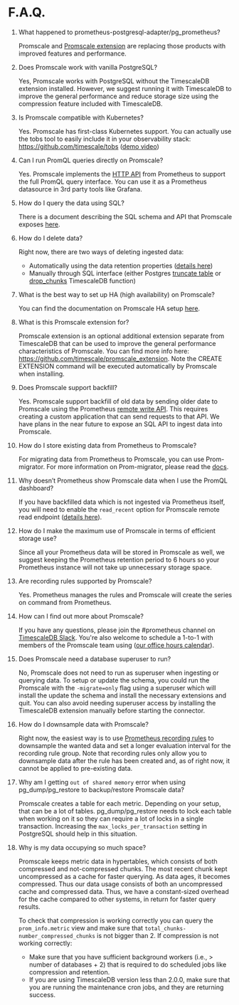 # F.A.Q.
1. What happened to prometheus-postgresql-adapter/pg_prometheus?

   Promscale and [Promscale extension](https://github.com/timescale/promscale_extension) are replacing those products with improved features and performance.

2. Does Promscale work with vanilla PostgreSQL?

   Yes, Promscale works with PostgreSQL without the TimescaleDB extension installed. However, we suggest running it with TimescaleDB to improve the general performance and reduce storage size using the compression feature included with TimescaleDB.

3. Is Promscale compatible with Kubernetes?

   Yes. Promscale has first-class Kubernetes support. You can actually use the tobs tool to easily include it in your observability stack: https://github.com/timescale/tobs ([demo video](https://www.youtube.com/watch?v=MSvBsXOI1ks))

4. Can I run PromQL queries directly on Promscale?

   Yes. Promscale implements the [HTTP API](https://prometheus.io/docs/prometheus/latest/querying/api/) from Prometheus to support the full PromQL query interface. You can use it as a Prometheus datasource in 3rd party tools like Grafana.

5. How do I query the data using SQL?

   There is a document describing the SQL schema and API that Promscale exposes [here](https://github.com/timescale/promscale/blob/master/docs/sql_schema.md).

6. How do I delete data?

   Right now, there are two ways of deleting ingested data:
   - Automatically using the data retention properties ([details here](https://github.com/timescale/promscale/blob/master/docs/sql_schema.md#data-retention))
   - Manually through SQL interface (either Postgres [truncate table](https://www.postgresql.org/docs/current/sql-truncate.html) or [drop_chunks](https://docs.timescale.com/latest/api#drop_chunks) TimescaleDB function)

7. What is the best way to set up HA (high availability) on Promscale?

   You can find the documentation on Promscale HA setup [here](https://github.com/timescale/promscale/blob/master/docs/high-availability/prometheus-HA.md).

8. What is this Promscale extension for?

   Promscale extension is an optional additional extension separate from TimescaleDB that can be used to improve the general performance characteristics of Promscale. You can find more info here: https://github.com/timescale/promscale_extension. Note the CREATE EXTENSION command will be executed automatically by Promscale when installing.

9. Does Promscale support backfill?

   Yes. Promscale support backfill of old data by sending older date to Promscale using the Prometheus [remote write API](https://prometheus.io/docs/prometheus/latest/storage/#remote-storage-integrations). This requires creating a custom application that can send requests to that API. We have plans in the near future to expose an SQL API to ingest data into Promscale.

10. How do I store existing data from Prometheus to Promscale?

    For migrating data from Prometheus to Promscale, you can use Prom-migrator. For more information on Prom-migrator, please read the [docs](https://github.com/timescale/promscale/tree/master/migration-tool/cmd/prom-migrator).

11. Why doesn’t Prometheus show Promscale data when I use the PromQL dashboard?

    If you have backfilled data which is not ingested via Prometheus itself, you will need to enable the `read_recent` option for Promscale remote read endpoint ([details here](https://prometheus.io/docs/prometheus/latest/configuration/configuration/#remote_read)).

12. How do I make the maximum use of Promscale in terms of efficient storage use?

    Since all your Prometheus data will be stored in Promscale as well, we suggest keeping the Prometheus retention period to 6 hours so your Prometheus instance will not take up unnecessary storage space.

13. Are recording rules supported by Promscale?

    Yes. Prometheus manages the rules and Promscale will create the series on command from Prometheus.

14. How can I find out more about Promscale?

    If you have any questions, please join the #prometheus channel on [TimescaleDB Slack](https://slack.timescale.com/). You're also welcome to schedule a 1-to-1 with members of the Promscale team using ([our office hours calendar](https://calendly.com/promscale)).

15. Does Promscale need a database superuser to run?

    No, Promscale does not need to run as superuser when ingesting or querying data. To setup or update the schema, you could run the Promscale with the `-migrate=only` flag using a superuser which will install the update the schema and install the necessary extensions and quit. You can also avoid needing superuser access by installing the TimescaleDB extension manually before starting the connector.

16. How do I downsample data with Promscale?

    Right now, the easiest way is to use [Prometheus recording rules](https://prometheus.io/docs/prometheus/latest/configuration/recording_rules/) to downsample the wanted data and set a longer evaluation interval for the recording rule group. Note that recording rules only allow you to downsample data after the rule has been created and, as of right now, it cannot be applied to pre-existing data.

17. Why am I getting `out of shared memory` error when using pg_dump/pg_restore to backup/restore Promscale data?

    Promscale creates a table for each metric. Depending on your setup, that can be a lot of tables. pg_dump/pg_restore needs to lock each table when working on it so they can require a lot of locks in a single transaction. Increasing the `max_locks_per_transaction` setting in PostgreSQL should help in this situation.

18. Why is my data occupying so much space?

    Promscale keeps metric data in hypertables, which consists of both compressed and not-compressed chunks. The most recent chunk kept uncompressed as a cache for faster querying. As data ages, it becomes compressed. Thus our data usage consists of both an uncompressed cache and compressed data. Thus, we have a constant-sized overhead for the cache compared to other systems, in return for faster query results.

    To check that compression is working correctly you can query the `prom_info.metric` view and make sure that `total_chunks-number_compressed_chunks` is not bigger than 2. If compression is not working correctly:
    - Make sure that you have sufficient background workers (i.e., > number of databases + 2) that is required to do scheduled jobs like compression and retention.
    - If you are using TimescaleDB version less than 2.0.0, make sure that you are running the maintenance cron jobs, and they are returning success.
